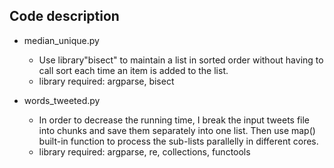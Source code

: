 

## Code description

* median_unique.py
  + Use library"bisect" to maintain a list in sorted order without having to call sort each time an item is added to the list.
  + library required: argparse, bisect

* words_tweeted.py
  + In order to decrease the running time, I break the input tweets file into chunks and save them separately into one list. 
    Then use map() built-in function to process the sub-lists parallelly in different cores.
  + library required: argparse, re, collections, functools
   
